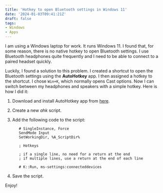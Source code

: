 ```yaml
---
title: 'Hotkey to open Bluetooth settings in Windows 11'
date: '2024-01-03T09:41:21Z'
draft: false
tags:
- Windows
- Apps
---
```


I am using a Windows laptop for work. It runs Windows 11. I found that, for some reason, there is no native hotkey to open Bluetooth settings. I use Bluetooth headphones quite frequently and I need to be able to connect to a paired headset quickly.

Luckily, I found a solution to this problem. I created a shortcut to open the Bluetooth settings using the **AutoHotkey** app. I then assigned a hotkey to the shortcut. I chose `Win+K`, which normally opens Cast options. Now I can switch between my headphones and speakers with a simple hotkey. Here is how I did it:

1. Download and install AutoHotkey app from [here](https://www.autohotkey.com/).
2. Create a new *ahk* script.
3. Add the following code to the script:

    ```ahk
       # SingleInstance, Force
       SendMode Input
       SetWorkingDir, %A_ScriptDir%

       ; Hotkeys

       ; if a single line, no need for a return at the end
       ; if multiple lines, use a return at the end of each line

       # K::Run, ms-settings:connecteddevices
    ```

4. Save the script.

Enjoy!
